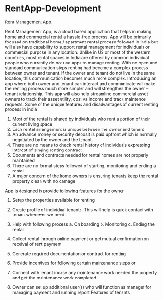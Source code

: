 # RentApp-Development
Rent Management App.

Rent Management App, is a cloud based application that helps in making home and commercial rental a hassle-free process. App will be primarily focused on traditional home / apartment rental process followed in India but will also have capability to support rental management for individuals or commercial purpose in any location. Unlike in US or most of the western countries, most rental spaces in India are offered by common individual people who currently do not use apps to manage renting. With no open and standard communication steps renting had become a complex process between owner and tenant. If the owner and tenant do not live in the same location, this communication becomes much more complex.  Introducing an app where both owner and tenant can interact and communicate will make the renting process much more simpler and will strengthen the owner – tenant relationship.
This app will also help streamline commercial asset owners to track their asset utility, cost vs income and track maintence requests.
Some of the unique features and disadvantages of current renting process in india
1.	Most of the rental is shared by   individuals who rent a portion of their current living space
2.	Each rental arrangement is unique between the owner and tenant
3.	An advance money or security deposit is paid upfront which is normally negotiated by the owner and the tenant.
4.	There are no means to check rental history of individuals expressing interest of singing renting contract
5.	Documents and contracts needed for rental homes are not properly maintained
6.	 There are no formal steps followed of starting, monitoring and ending a rental 
7.	A major concern of the home owners is ensuring tenants keep the rental property clean with no damage

App is designed is provide following features for the owner
1.	Setup the properties available for renting
2.	Create profile of individual tenants. This will help is quick contact with tenant whenever we need.
3.	Help with following process
a.	On boarding 
b.	Monitoring 
c.	Ending the rental

4.	Collect rental through online payment or get mutual confirmation on receival of rent payment
5.	Generate required documentation or contract for renting
6.	Provide incentives for following certain maintenance steps or 
7.	Connect with tenant incase any maintenance work needed the property and get the maintenance work completed
8.	Owner can set up additional user(s) who will function as manager for managing payment and running report
Features of tenants

